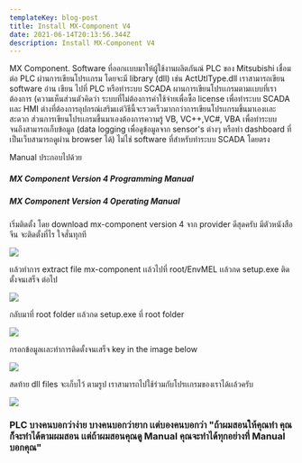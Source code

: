 ```yaml
---
templateKey: blog-post
title: Install MX-Component V4
date: 2021-06-14T20:13:56.344Z
description: Install MX-Component V4
---
```



MX Component. Software ที่ออกเเบบมาให้ผู้ใช้งานผลิตภันณ์ PLC ของ Mitsubishi เชื่อมต่อ PLC ผ่านการเขียนโปรเเกรม โดยจะมี library (dll) เช่น ActUtlType.dll เราสามารถเขียน software อ่าน เขียน ไปที่ PLC หรือทำระบบ SCADA ผานการเขียนโปรเเกรมตามเเบบที่เราต้องการ (ความเห็นส่วนตัวคิดว่า ระบบที่ไม่ต้องการค่าใช้จ่ายเพื่อซื้อ license เพื่อทำระบบ SCADA เเละ HMI ต่างที่ต้องการอุปกรณ์เสริมเเต่วิธีนี้จะรวดเร็วมากกว่าการเขียนโปรเเกรมขึ้นมาเองเเละสะดวก ส่วนการเขียนโปรเเกรมขึ้นมาเองต้องการความรู้ VB, VC++,VC#, VBA เพื่อทำระบบ จนถึงสามารถเก็บข้อมูล (data logging เพื่อดูข้อมูลจาก sensor's ต่างๆ หรือทำ dashboard ที่เป็นเว็บสามารถดูผ่าน browser ได้) ไม่ไช่ software ที่สำหรับทำระบบ SCADA โดยตรง

Manual ประกอบไปด้วย

##### [](https://blog-vit.netlify.app/install-mx-component-v4/#mx-component-version-4-programming-manual)MX Component Version 4 Programming Manual

##### [](https://blog-vit.netlify.app/install-mx-component-v4/#mx-component-version-4-operating-manual)MX Component Version 4 Operating Manual

เริ่มติดตั้ง โดย download mx-component version 4 จาก provider ดีสุดครับ มีตัวหนังสือจีน จะติดตั้งที่ไร ใจสั่นทุกที

![](/img/download-mx-component.png)

เเล้วทำการ extract file mx-component เเล้วไปที่ root/EnvMEL เเล้วกด setup.exe ติดตั้งจนเสร็จ ต่อไป

![](/img/install-01.png)

กลับมาที่ root folder เเล้วกด setup.exe ที่ root folder

![](/img/install-02.png)

กรอกข้อมูลเเละทำการติดตั้งจนเสร็จ key in the image below

![](/img/screenshot-2021-04-01-174118.png)

สดท้าย dll files จะเก็บไว้ ตามรูป เราสามารถไปใช้ร่วมกับโปรเเกรมของเราได้เเล้วครับ

![](/img/dll-files.png)

### PLC บางคนบอกว่าง่าย บางคนบอกว่ายาก เเต่บองคนบอกว่า "ถ้าผมสอนให้คุณทำ คุณก็จะทำได้ตามผมสอน เเต่ถ้าผมสอนคุณดู Manual คุณจะทำได้ทุกอย่างที่ Manual บอกคุณ"
